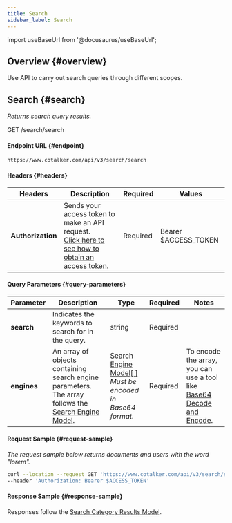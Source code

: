 ```yaml
---
title: Search
sidebar_label: Search
---
```

import useBaseUrl from '@docusaurus/useBaseUrl';

## Overview {#overview}
Use API to carry out search queries through different scopes.


## Search {#search}
_Returns search query results._

<span className="hero__subtitle"><span className="badge badge--success">GET</span> /search/search</span>

#### Endpoint URL {#endpoint}

`https://www.cotalker.com/api/v3/search/search`

#### Headers {#headers}

Headers | Description | Required | Values
--- | --- | --- | ---
**Authorization** | Sends your access token to make an API request.<br/>[Click here to see how to obtain an access token.](/docs/documentation/api/auth#how-to) | Required | Bearer $ACCESS_TOKEN

#### Query Parameters {#query-parameters}

Parameter | Description | Type | Required | Notes
--- | --- | --- | --- | --- 
**search** | Indicates the keywords to search for in the query. | string | Required |
**engines** | An array of objects containing search engine parameters. The array follows the [Search Engine Model](/docs/documentation/models/search/searchengine). | [Search Engine Model[ ]](/docs/documentation/models/search/searchengine)<br/>_Must be encoded in Base64 format._ | Required | To encode the array, you can use a tool like [Base64 Decode and Encode](https://www.base64encode.org/).

#### Request Sample {#request-sample}
_The request sample below returns documents and users with the word "lorem"._
```bash
curl --location --request GET 'https://www.cotalker.com/api/v3/search/search?search=lorem&engines=WwogICAgIHsKICAgICAgICAgICAgICAibmFtZSI6ICJ1c2VycyIsCiAgICAgICAgICAgICAgICJvcHRpb25zIjogewogICAgICAgICAgICAgICAgICJvcmRlckJ5IjogImFzYyIsCiAgICAgICAgICAgICAgICAgICJsaW1pdCI6IDEwMAogICAgICAgICAgICB9CiAgICB9Cl0=' \
--header 'Authorization: Bearer $ACCESS_TOKEN'
```


#### Response Sample {#response-sample}
Responses follow the [Search Category Results Model](/docs/documentation/models/search/searchresult).